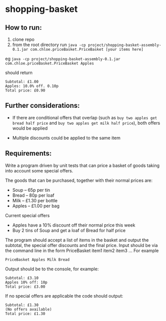 # shopping-basket

## How to run:
1. clone repo
2. from the root directory run 
`java -cp project/shopping-basket-assembly-0.1.jar com.chloe.priceBasket.PriceBasket [your items here]`

eg
`java -cp project/shopping-basket-assembly-0.1.jar com.chloe.priceBasket.PriceBasket Apples`

should return

```$xslt
Subtotal: £1.00
Apples: 10.0% off. 0.10p
Total price: £0.90
```

## Further considerations:

- If there are conditional offers that overlap (such as 
`buy two apples get bread half price` and 
`buy two apples get milk half price`), both offers would be applied

- Multiple discounts could be applied to the same item 

## Requirements:
Write a program driven by unit tests that can price a basket of goods taking into account some special offers.
<p>
The goods that can be purchased, together with their normal prices are:
<p>

- Soup – 65p per tin
- Bread – 80p per loaf
- Milk – £1.30 per bottle
- Apples – £1.00 per bag
<p>
Current special offers

- Apples have a 10% discount off their normal price this week
- Buy 2 tins of Soup and get a loaf of Bread for half price
<p>
The program should accept a list of items in the basket and output the subtotal, the special offer discounts and the final price.
Input should be via the command line in the form PriceBasket item1 item2 item3 ...
For example

`PriceBasket Apples Milk Bread`

Output should be to the console, for example:
```
Subtotal: £3.10
Apples 10% off: 10p
Total price: £3.00
```
If no special offers are applicable the code should output:

```
Subtotal: £1.30
(No offers available)
Total price: £1.30
```